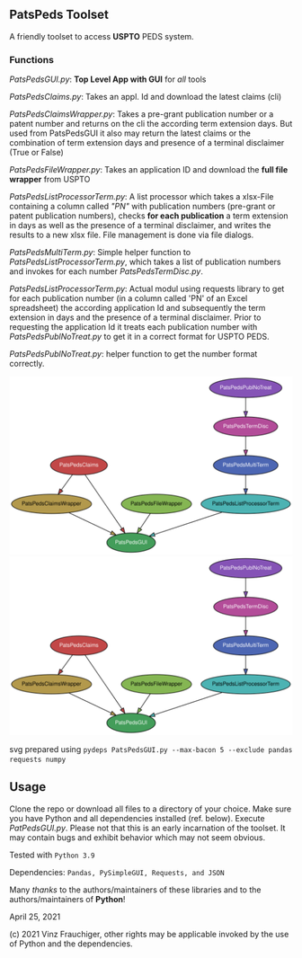 ## PatsPeds Toolset ##

A friendly toolset to access **USPTO** PEDS system.

### Functions ###

_PatsPedsGUI.py_: **Top Level App with GUI** for *all* tools



_PatsPedsClaims.py_: Takes an appl. Id and download the latest claims (cli)

_PatsPedsClaimsWrapper.py_: Takes a pre-grant publication number or a patent number and 
returns on the cli the according term extension days. But used from PatsPedsGUI it also may return
the latest claims or the combination of term extension days and presence of a terminal
disclaimer (True or False)

_PatsPedsFileWrapper.py_: Takes an application ID and download the **full file wrapper** from USPTO

_PatsPedsListProcessorTerm.py_: A list processor which takes a xlsx-File containing 
a column called _"PN"_ with publication numbers (pre-grant or patent publication numbers),
checks **for each publication** a term extension in days as well as the presence of 
a terminal disclaimer, and writes the results to a new xlsx file. File management is done
via file dialogs. 

_PatsPedsMultiTerm.py_: Simple helper function to _PatsPedsListProcessorTerm.py_, which takes 
a list of publication numbers and invokes for each number _PatsPedsTermDisc.py_.

_PatsPedsListProcessorTerm.py_: Actual modul using requests library to get for each publication number (in a column 
called 'PN' of an Excel spreadsheet) the according application Id and subsequently the term extension in days and the 
presence of a terminal disclaimer. Prior to requesting the application Id it treats each publication number with 
_PatsPedsPublNoTreat.py_ to get it in a correct format for USPTO PEDS.

_PatsPedsPublNoTreat.py_: helper function to get the number format correctly.




![The file graph](./PatsPedsGUI.svg)
<img src="./PatsPedsGUI.svg">

svg prepared using `pydeps PatsPedsGUI.py --max-bacon 5 --exclude pandas requests numpy`


## Usage ##
Clone the repo or download all files to a directory of your choice. 
Make sure you have Python and all dependencies installed (ref. below).
Execute _PatPedsGUI.py_.
Please not that this is an early incarnation of the toolset. It may contain bugs and exhibit behavior which
may not seem obvious. 

Tested with `Python 3.9`

Dependencies: `Pandas, PySimpleGUI, Requests, and JSON` 

Many _thanks_ to the authors/maintainers of these libraries and to the authors/maintainers of **Python**!


April 25, 2021  

(c) 2021 Vinz Frauchiger, other rights may be applicable invoked by the use of Python and the dependencies.


